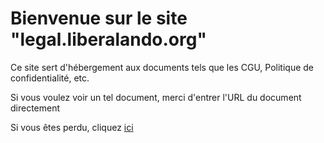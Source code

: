 # Bienvenue sur le site "legal.liberalando.org"

Ce site sert d'hébergement aux documents tels que les CGU, Politique de confidentialité, etc.

Si vous voulez voir un tel document, merci d'entrer l'URL du document directement

Si vous êtes perdu, cliquez [ici](https://liberalando.org)
